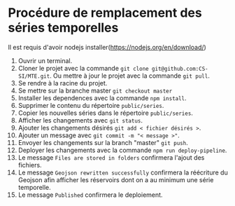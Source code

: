 # Procédure de remplacement des séries temporelles

Il est requis d'avoir nodejs installer(https://nodejs.org/en/download/)

1. Ouvrir un terminal.
2. Cloner le projet avec la commande `git clone git@github.com:CS-SI/MTE.git`.
   Ou mettre à jour le projet avec la commande `git pull`.
3. Se rendre à la racine du projet.
4. Se mettre sur la branche master `git checkout master`
5. Installer les dependences avec la commande `npm install`.
6. Supprimer le contenu du répertoire `public/series`.
7. Copier les nouvelles séries dans le répertoire `public/series`.
8. Afficher les changements avec `git status`.
9. Ajouter les changements désirés `git add < fichier désirés >`.
10. Ajouter un message avec `git commit -m "< message >"`.
11. Envoyer les changements sur la branch "master" `git push`.
12. Deployer les changements avec la commande `npm run deploy-pipeline`.
13. Le message `Files are stored in folders` confirmera l'ajout des fichiers.
14. Le message `Geojson rewritten successfully` confirmera la réécriture du Geojson
    afin afficher les réservoirs dont on a au minimum une série temporelle.
15. Le message `Published` confirmera le deploiement.
